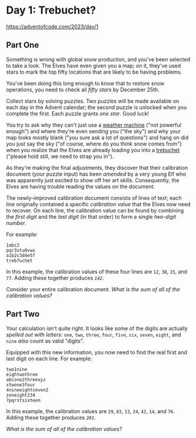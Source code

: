 # Day 1: Trebuchet?

<https://adventofcode.com/2023/day/1>

## Part One

Something is wrong with global snow production, and you've been selected to take a look. The Elves have even given you a map; on
it, they've used stars to mark the top fifty locations that are likely to be having problems.

You've been doing this long enough to know that to restore snow operations, you need to check all _fifty stars_ by December 25th.

Collect stars by solving puzzles. Two puzzles will be made available on each day in the Advent calendar; the second puzzle is
unlocked when you complete the first. Each puzzle grants _one star_. Good luck!

You try to ask why they can't just use a [weather machine](https://adventofcode.com/2015/day/1) ("not powerful enough") and where
they're even sending you ("the sky") and why your map looks mostly blank ("you sure ask a lot of questions") and hang on did you
just say the sky ("of course, where do you think snow comes from") when you realize that the Elves are already loading you into a
[trebuchet](https://en.wikipedia.org/wiki/Trebuchet) ("please hold still, we need to strap you in").

As they're making the final adjustments, they discover that their calibration document (your puzzle input) has been _amended_ by a
very young Elf who was apparently just excited to show off her art skills. Consequently, the Elves are having trouble reading the
values on the document.

The newly-improved calibration document consists of lines of text; each line originally contained a specific _calibration value_
that the Elves now need to recover. On each line, the calibration value can be found by combining the _first digit_ and the _last
digit_ (in that order) to form a single _two-digit number_.

For example:

    1abc2
    pqr3stu8vwx
    a1b2c3d4e5f
    treb7uchet

In this example, the calibration values of these four lines are `12`, `38`, `15`, and `77`. Adding these together produces
_`142`_.

Consider your entire calibration document. _What is the sum of all of the calibration values?_

## Part Two

Your calculation isn't quite right. It looks like some of the digits are actually _spelled out with letters_: `one`, `two`,
`three`, `four`, `five`, `six`, `seven`, `eight`, and `nine` _also_ count as valid "digits".

Equipped with this new information, you now need to find the real first and last digit on each line. For example:

    two1nine
    eightwothree
    abcone2threexyz
    xtwone3four
    4nineeightseven2
    zoneight234
    7pqrstsixteen

In this example, the calibration values are `29`, `83`, `13`, `24`, `42`, `14`, and `76`. Adding these together produces _`281`_.

_What is the sum of all of the calibration values?_
